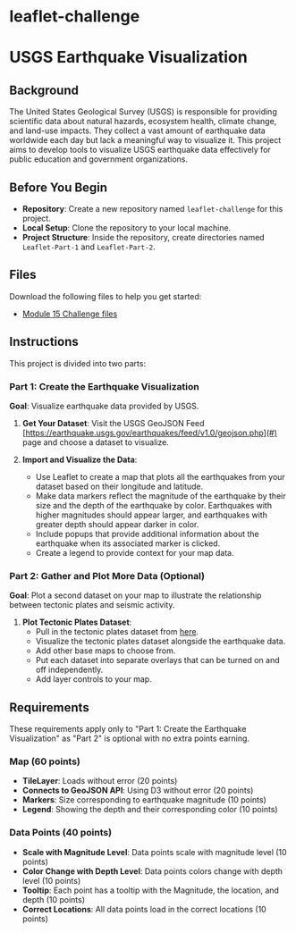 # leaflet-challenge

# USGS Earthquake Visualization

## Background

The United States Geological Survey (USGS) is responsible for providing scientific data about natural hazards, ecosystem health, climate change, and land-use impacts. They collect a vast amount of earthquake data worldwide each day but lack a meaningful way to visualize it. This project aims to develop tools to visualize USGS earthquake data effectively for public education and government organizations.

## Before You Begin

- **Repository**: Create a new repository named `leaflet-challenge` for this project.
- **Local Setup**: Clone the repository to your local machine.
- **Project Structure**: Inside the repository, create directories named `Leaflet-Part-1` and `Leaflet-Part-2`.

## Files

Download the following files to help you get started:
- [Module 15 Challenge files](#) 

## Instructions

This project is divided into two parts:

### Part 1: Create the Earthquake Visualization

**Goal**: Visualize earthquake data provided by USGS.

1. **Get Your Dataset**: Visit the USGS GeoJSON Feed [https://earthquake.usgs.gov/earthquakes/feed/v1.0/geojson.php](#) page and choose a dataset to visualize.

2. **Import and Visualize the Data**:
   - Use Leaflet to create a map that plots all the earthquakes from your dataset based on their longitude and latitude.
   - Make data markers reflect the magnitude of the earthquake by their size and the depth of the earthquake by color. Earthquakes with higher magnitudes should appear larger, and earthquakes with greater depth should appear darker in color.
   - Include popups that provide additional information about the earthquake when its associated marker is clicked.
   - Create a legend to provide context for your map data.

### Part 2: Gather and Plot More Data (Optional)

**Goal**: Plot a second dataset on your map to illustrate the relationship between tectonic plates and seismic activity.

1. **Plot Tectonic Plates Dataset**:
   - Pull in the tectonic plates dataset from [here](https://github.com/fraxen/tectonicplates).
   - Visualize the tectonic plates dataset alongside the earthquake data.
   - Add other base maps to choose from.
   - Put each dataset into separate overlays that can be turned on and off independently.
   - Add layer controls to your map.

## Requirements

These requirements apply only to "Part 1: Create the Earthquake Visualization" as "Part 2" is optional with no extra points earning.

### Map (60 points)

- **TileLayer**: Loads without error (20 points)
- **Connects to GeoJSON API**: Using D3 without error (20 points)
- **Markers**: Size corresponding to earthquake magnitude (10 points)
- **Legend**: Showing the depth and their corresponding color (10 points)

### Data Points (40 points)

- **Scale with Magnitude Level**: Data points scale with magnitude level (10 points)
- **Color Change with Depth Level**: Data points colors change with depth level (10 points)
- **Tooltip**: Each point has a tooltip with the Magnitude, the location, and depth (10 points)
- **Correct Locations**: All data points load in the correct locations (10 points)

